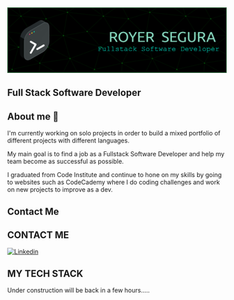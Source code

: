 ### ![Coding Banner](/assets/github-royer-header.png)

## Full Stack Software Developer

## About me 👋

I'm currently working on solo projects in order to build a mixed portfolio of different projects with different languages.

My main goal is to find a job as a Fullstack Software Developer and help my team become as successful as possible.

I graduated from Code Institute and continue to hone on my skills by going to websites such as CodeCademy where I do coding challenges and work on new projects to improve as a dev.

## Contact Me

## CONTACT ME
<a href="https://www.linkedin.com/in/royer-segura-43ab4b20a/">
  <img
    alt="Linkedin" target="_blank" rel="noopener noreferrer"
    src="https://img.shields.io/badge/linkedin-0077B5?logo=linkedin&logoColor=white&style=for-the-badge"
  />
</a>

## MY TECH STACK

Under construction will be back in a few hours.....